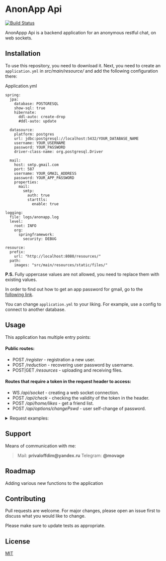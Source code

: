 # AnonApp Api
[![Build Status](https://travis-ci.com/OrlovDiga/anonapp-api.svg?branch=master)](https://travis-ci.com/OrlovDiga/anonapp-api)

AnonAppp Api is a backend application for an anonymous restful chat, on web sockets.

## Installation

To use this repository, you need to download it.
Next, you need to create an `application.yml` in _src/main/resource/_ and add the following configuration there:

Application.yml
```
spring:
  jpa:
    database: POSTGRESQL
    show-sql: true
    hibernate:
      ddl-auto: create-drop
      #ddl-auto: update

  datasource:
    platform: postgres
    url: jdbc:postgresql://localhost:5432/YOUR_DATABASE_NAME
    username: YOUR_USERNAME
    password: YOUR_PASSWORD
    driver-class-name: org.postgresql.Driver

  mail:
    host: smtp.gmail.com
    port: 587
    username: YOUR_GMAIL_ADDRESS
    password: YOUR_APP_PASSWORD
    properties:
      mail:
        smtp:
          auth: true
          starttls:
            enable: true

logging:
  file: logs/anonapp.log
  level:
    root: INFO
    org:
      springframework:
        security: DEBUG

resource:
  prefix:
    url: "http://localhost:8080/resources/"
  path:
    images: "src/main/resources/static/files/"

```
__P.S.__ Fully uppercase values ​​are not allowed, you need to replace them with existing values.


In order to find out how to get an app password for gmail, go to the [following link](https://support.google.com/accounts/answer/185833).


You can change `application.yml` to your liking. For example, use a config to connect to another database.


## Usage

This application has multiple entry points:

#### Public routes:

* POST */register* - registration a new user.
* POST */reduction* - recovering user password by username.
* POST|GET */resources* - uploading and receiving files.

#### Routes that require a token in the request header to access:
* WS */api/socket* - сreating a web socket connection.
* POST */api/check* - checking the validity of the token in the header.
* POST */api/home/likes* - get a friend list.
* POST */api/options/changePswd* - user self-change of password.

<details><summary>Request examples: </summary>

### Public routes:
***
#### */register*

 `POST`
```
{
"username": "qwerty@gmail.com",
"password": "1234",
"matchingPassword": "1234"
}
 ```
***

#### */reduction*
`POST`
 ```
{
"username": "qwerty@gmail.com",
}
 ```
***

#### */resources*
`POST`
 ```
{
"extension": ".jpeg",
"data": "BYTE_ARR_TO_BASE_64_ENCODE"
}
 ```
### Routes that require a token in the request header to access:
***
#### */api/socket*
`WS` - web socket connection

An example of connection is presented in [Dart language](https://flutter.dev/docs/cookbook/networking/web-sockets):

```
IOWebSocketChannel channel = IOWebSocketChannel.connect(
    Uri(scheme: "ws", host: "localhost", port: 8080, path: "/api/socket"),
    headers: {'token': 'something token'}
    );
```
***
#### _/api/check_
`POST`

The body of this request must be empty, and the header must contain token.

***

#### _/api/home/likes_
`POST`

```
This method is in development ...
```
***
#### _/api/options/changePswd_
`POST`
```
{
"oldPassword": "1234",
"newPassword": "1111",
"matchingNewPassword": "1111"
}
```
***

</details>

## Support

Means of communication with me:
>Mail: __privaloffdim@yandex.ru__ 
>Telegram: __@movage__

## Roadmap
Adding various new functions to the application

## Contributing
Pull requests are welcome. For major changes, please open an issue first to discuss what you would like to change.

Please make sure to update tests as appropriate.

## License
[MIT](https://github.com/OrlovDiga/anonapp-api/blob/master/LICENSE)